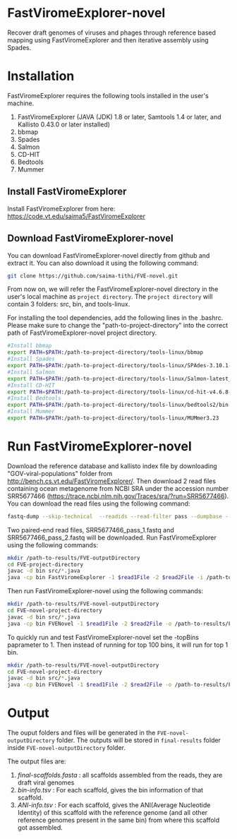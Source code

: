 # FastViromeExplorer-novel
Recover draft genomes of viruses and phages through reference based mapping using FastViromeExplorer and then iterative assembly using Spades.

# Installation
FastViromeExplorer requires the following tools installed in the user's machine.
1. FastViromeExplorer (JAVA (JDK) 1.8 or later, Samtools 1.4 or later, and Kallisto 0.43.0 or later installed)
2. bbmap
3. Spades
4. Salmon
5. CD-HIT
6. Bedtools
7. Mummer

## Install FastViromeExplorer
Install FastViromeExplorer from here: https://code.vt.edu/saima5/FastViromeExplorer
 
## Download FastViromeExplorer-novel
You can download FastViromeExplorer-novel directly from github and extract it. You can also download it using the following command:
```bash
git clone https://github.com/saima-tithi/FVE-novel.git
```
From now on, we will refer the FastViromeExplorer-novel directory in the user's local machine as `project directory`. The `project directory` will contain 3 folders: src, bin, and tools-linux.

For installing the tool dependencies, add the following lines in the .bashrc. Please make sure to change the "path-to-project-directory" into the correct path of FastViromeExplorer-novel project directory.

```bash
#Install bbmap
export PATH=$PATH:/path-to-project-directory/tools-linux/bbmap
#Install Spades
export PATH=$PATH:/path-to-project-directory/tools-linux/SPAdes-3.10.1-Linux/bin
#Install Salmon
export PATH=$PATH:/path-to-project-directory/tools-linux/Salmon-latest_linux_x86_64/bin
#Install CD-HIT
export PATH=$PATH:/path-to-project-directory/tools-linux/cd-hit-v4.6.8-2017-0621
#Install Bedtools
export PATH=$PATH:/path-to-project-directory/tools-linux/bedtools2/bin
#Install Mummer
export PATH=$PATH:/path-to-project-directory/tools-linux/MUMmer3.23
```

# Run FastViromeExplorer-novel
Download the reference database and kallisto index file by downloading "GOV-viral-populations" folder from http://bench.cs.vt.edu/FastViromeExplorer/. Then download 2 read files containing ocean metagenome from NCBI SRA under the accession number SRR5677466 (https://trace.ncbi.nlm.nih.gov/Traces/sra/?run=SRR5677466). You can download the read files using the following command:
```bash
fastq-dump --skip-technical  --readids --read-filter pass --dumpbase --split-files --clip SRR5677466
```
Two paired-end read files, SRR5677466_pass_1.fastq and SRR5677466_pass_2.fastq will be downloaded.
Run FastViromeExplorer using the following commands:
```bash
mkdir /path-to-results/FVE-outputDirectory
cd FVE-project-directory
javac -d bin src/*.java
java -cp bin FastViromeExplorer -1 $read1File -2 $read2File -i /path-to-referencedb-folder/GOV-viral-populations/GOV_viral_populations.idx -l /path-to-referencedb-folder/GOV-viral-populations/gov_viral_populations-length.txt -o /path-to-results/FVE-outputDirectory
```

Then run FastViromeExplorer-novel using the following commands:
```bash
mkdir /path-to-results/FVE-novel-outputDirectory
cd FVE-novel-project-directory
javac -d bin src/*.java
java -cp bin FVENovel -1 $read1File -2 $read2File -o /path-to-results/FVE-novel-outputDirectory -fveres /path-to-FVE-res/FVE-outputDirectory -dbType gov -dbDir /path-to-referencedb-folder/GOV-viral-populations
```
To quickly run and test FastViromeExplorer-novel set the -topBins paprameter to 1. Then instead of running for top 100 bins, it will run for top 1 bin.
```bash
mkdir /path-to-results/FVE-novel-outputDirectory
cd FVE-novel-project-directory
javac -d bin src/*.java
java -cp bin FVENovel -1 $read1File -2 $read2File -o /path-to-results/FVE-novel-outputDirectory -fveres /path-to-results/FVE-outputDirectory -dbType gov -dbDir /path-to-referencedb-folder/GOV-viral-populations -topBins 1
```

# Output
The ouput folders and files will be generated in the `FVE-novel-outputDirectory` folder. The outputs will be stored in `final-results` folder inside `FVE-novel-outputDirectory` folder.

The output files are:
1. *final-scaffolds.fasta* : all scaffolds assembled from the reads, they are draft viral genomes
2. *bin-info.tsv* : For each scaffold, gives the bin information of that scaffold.
3. *ANI-info.tsv* : For each scaffold, gives the ANI(Average Nucleotide Identity) of this scaffold with the reference genome (and all other reference genomes present in the same bin) from where this scaffold got assembled.  